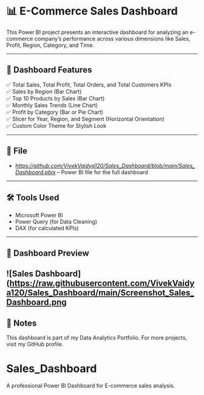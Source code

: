 # 📊 E-Commerce Sales Dashboard

This Power BI project presents an interactive dashboard for analyzing an e-commerce company’s performance across various dimensions like Sales, Profit, Region, Category, and Time.

---

## 🔹 Dashboard Features

✅ Total Sales, Total Profit, Total Orders, and Total Customers KPIs  
✅ Sales by Region (Bar Chart)  
✅ Top 10 Products by Sales (Bar Chart)  
✅ Monthly Sales Trends (Line Chart)  
✅ Profit by Category (Bar or Pie Chart)  
✅ Slicer for Year, Region, and Segment (Horizontal Orientation)  
✅ Custom Color Theme for Stylish Look

---

## 📁 File

- *https://github.com/VivekVaidya120/Sales_Dashboard/blob/main/Sales_Dashboard.pbix* – Power BI file for the full dashboard

---

## 🛠 Tools Used

- Microsoft Power BI  
- Power Query (for Data Cleaning)  
- DAX (for calculated KPIs)

---
## 📸 Dashboard Preview

![Sales Dashboard](https://raw.githubusercontent.com/VivekVaidya120/Sales_Dashboard/main/Screenshot_Sales_Dashboard.png
---
## 📌 Notes

This dashboard is part of my Data Analytics Portfolio. For more projects, visit my GitHub profile.
# Sales_Dashboard
A professional Power BI Dashboard for E-commerce sales analysis.

